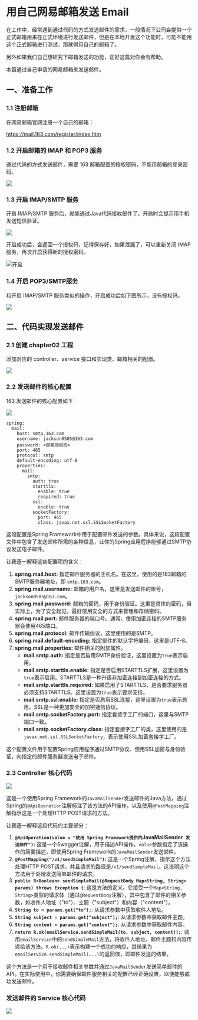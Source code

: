 # 用自己网易邮箱发送 Email

在工作中，经常遇到通过代码的方式发送邮件的需求，一般情况下公司会提供一个正式邮箱用来在正式环境进行发送邮件，但是在本地开发这个功能时，可能不能用这个正式邮箱进行测试，那就得用自己的邮箱了。

另外如果我们自己想研究下邮箱发送的功能，正好这篇对你会有帮助。

本篇通过自己申请的网易邮箱来发送邮件。

## 一、准备工作

### 1.1 注册邮箱

在网易邮箱官网注册一个自己的邮箱：

https://mail.163.com/register/index.htm

### 1.2 开启邮箱的 IMAP 和 POP3 服务

通过代码的方式发送邮件，需要 163 邮箱配置的授权密码，不能用邮箱的登录密码。

![](http://cdn.jayh.club/uPic/image-20240111163055428uF9cm7.png)

### 1.3 开启 IMAP/SMTP 服务

开启 IMAP/SMTP 服务后，就能通过Java代码接收邮件了。开启时会提示用手机发送短信验证。

![](http://cdn.jayh.club/uPic/image-20240111163811191HCwTHM.png)

开启成功后，会返回一个授权码，记得保存好，如果泄漏了，可以重新关闭 IMAP 服务，再次开启获得新的授权密码。

![开启](http://cdn.jayh.club/uPic/image-20240111165748422oWhSOH.png)

### 1.4 开启 POP3/SMTP服务

和开启 IMAP/SMTP 服务类似的操作，开启成功后如下图所示，没有授权码。

![](http://cdn.jayh.club/uPic/image-20240111170252862KXyi2c.png)

## 二、代码实现发送邮件

### 2.1 创建 chapter02 工程

添加对应的 controller、service 接口和实现类、邮箱相关的配置。

![](http://cdn.jayh.club/uPic/image-20240111195555538dNUNJf.png)

### 2.2 发送邮件的核心配置

163 发送邮件的核心配置如下

![](http://cdn.jayh.club/uPic/image-202401112000243226HHckn.png)

``` YML
spring:
  mail:
    host: smtp.163.com
    username: jackson0585@163.com
    password: <邮箱授权码>
    port: 465
    protocol: smtp
    default-encoding: utf-8
    properties:
      mail:
        smtp:
          auth: true
          starttls:
            enable: true
            required: true
          ssl:
            enable: true
          socketFactory:
            port: 465
            class: javax.net.ssl.SSLSocketFactory
```

这段配置是Spring Framework中用于配置邮件发送的参数。具体来说，这段配置文件中包含了发送邮件所需的各种信息，让你的Spring应用程序能够通过SMTP协议发送电子邮件。

让我逐一解释这些配置项的含义：

1. **spring.mail.host:** 指定邮件服务器的主机名。在这里，使用的是163邮箱的SMTP服务器地址，即 `smtp.163.com`。
2. **spring.mail.username:** 邮箱的用户名，这里是发送邮件的账号，`jackson0585@163.com`。
3. **spring.mail.password:** 邮箱的密码，用于身份验证。这里是具体的密码，但实际上，为了安全起见，最好使用安全的方式来管理和存储密码。
4. **spring.mail.port:** 邮件服务器的端口号。通常，使用加密连接的SMTP服务器会使用465端口。
5. **spring.mail.protocol:** 邮件传输协议，这里使用的是SMTP。
6. **spring.mail.default-encoding:** 指定邮件的默认字符编码，这里是UTF-8。
7. **spring.mail.properties:** 邮件相关的附加属性。
   - **mail.smtp.auth:** 指定是否启用SMTP身份验证，这里设置为`true`表示启用。
   - **mail.smtp.starttls.enable:** 指定是否启用STARTTLS扩展，这里设置为`true`表示启用。STARTTLS是一种升级非加密连接到加密连接的方式。
   - **mail.smtp.starttls.required:** 如果启用了STARTTLS，是否要求服务器必须支持STARTTLS。这里设置为`true`表示要求支持。
   - **mail.smtp.ssl.enable:** 指定是否启用SSL连接，这里设置为`true`表示启用。SSL是一种更加安全的加密通信协议。
   - **mail.smtp.socketFactory.port:** 指定套接字工厂的端口，这里与SMTP端口一致。
   - **mail.smtp.socketFactory.class:** 指定套接字工厂的类，这里使用的是`javax.net.ssl.SSLSocketFactory`，表示使用SSL加密套接字工厂。

这个配置文件用于配置Spring应用程序通过SMTP协议、使用SSL加密与身份验证，向指定的邮件服务器发送电子邮件。

### 2.3 Controller 核心代码

![](http://cdn.jayh.club/uPic/image-20240111201118804DoM2np.png)

这是一个使用Spring Framework的`JavaMailSender`发送邮件的Java方法，通过Spring的`@ApiOperation`注解标注了该方法的API操作，以及使用`@PostMapping`注解指示这是一个处理HTTP POST请求的方法。

让我逐一解释这段代码的主要部分：

1. **`@ApiOperation(value = "使用 Spring Framework提供的`JavaMailSender` 发送邮件")`:** 这是一个Swagger注解，用于描述API操作。`value`参数指定了该操作的简要描述，即使用Spring Framework的`JavaMailSender`发送邮件。
2. **`@PostMapping("/v1/sendSimpleMail")`:** 这是一个Spring注解，指示这个方法处理HTTP POST请求，并且请求的路径是`/v1/sendSimpleMail`。这说明这个方法用于处理发送简单邮件的请求。
3. **`public R<Boolean> sendSimpleMail(@RequestBody Map<String, String> params) throws Exception {`**: 这是方法的定义。它接受一个`Map<String, String>`类型的请求体（通过`@RequestBody`注解），其中包含了邮件的相关参数，如收件人地址（"to"）、主题（"subject"）和内容（"content"）。
4. **`String to = params.get("to");`**: 从请求参数中获取收件人地址。
5. **`String subject = params.get("subject");`**: 从请求参数中获取邮件主题。
6. **`String content = params.get("content");`**: 从请求参数中获取邮件内容。
7. **`return R.ok(emailService.sendSimpleMail(to, subject, content));`**: 调用`emailService`中的`sendSimpleMail`方法，将收件人地址、邮件主题和内容传递给该方法。`R.ok(...)`表示构建一个成功的响应，其结果为`emailService.sendSimpleMail(...)`的返回值，即邮件发送的结果。

这个方法是一个用于接收邮件相关参数并通过`JavaMailSender`发送简单邮件的API。在实际使用中，你需要确保邮件服务相关的配置已经正确设置，以便能够成功发送邮件。

### 发送邮件的 Service 核心代码

![](http://cdn.jayh.club/uPic/image-20240111201652710NjlBZb.png)

